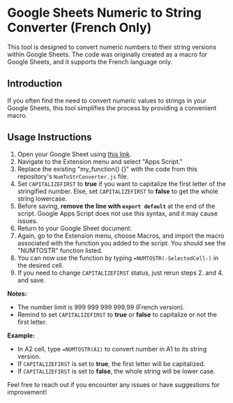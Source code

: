 # Google Sheets Numeric to String Converter (French Only)

This tool is designed to convert numeric numbers to their string versions within Google Sheets. The code was originally created as a macro for Google Sheets, and it supports the French language only.

## Introduction

If you often find the need to convert numeric values to strings in your Google Sheets, this tool simplifies the process by providing a convenient macro.

## Usage Instructions

1. Open your Google Sheet using [this link](https://docs.google.com/spreadsheets/create?addon_store).
2. Navigate to the Extension menu and select "Apps Script."
3. Replace the existing "my_function() {}" with the code from this repository's `NumToStrConverter.js` file. 
4. Set `CAPITALIZEFIRST` to **true** if you want to capitalize the first letter of the stringified number. Else, set `CAPITALIZEFIRST` to **false** to get the whole string lowercase.
5. Before saving, **remove the line with `export default`** at the end of the script. Google Apps Script does not use this syntax, and it may cause issues.
6. Return to your Google Sheet document.
7. Again, go to the Extension menu, choose Macros, and import the macro associated with the function you added to the script. You should see the "NUMTOSTR" function listed.
8. You can now use the function by typing `=NUMTOSTR(-SelectedCell-)` in the desired cell.
9. If you need to change `CAPITALIZEFIRST` status, just rerun steps 2. and 4. and save.

**Notes:** 

- The number limit is 999 999 999 999,99 (French version).
- Remind to set `CAPITALIZEFIRST` to **true** or **false** to capitalize or not the first letter.

**Example:**

- In A2 cell, type `=NUMTOSTR(A1)` to convert number in A1 to its string version.
- If `CAPITALIZEFIRST` is set to **true**, the first letter will be capitalized.
- If `CAPITALIZEFIRST` is set to **false**, the whole string will be lower case.

Feel free to reach out if you encounter any issues or have suggestions for improvement!
